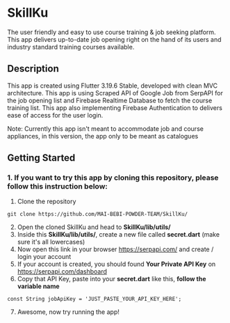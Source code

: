 # SkillKu

The user friendly and easy to use course training & job seeking platform. This app delivers up-to-date job opening right on the hand of its users and industry standard training courses available.

## Description

This app is created using Flutter 3.19.6 Stable, developed with clean MVC architecture. This app is using Scraped API of Google Job from SerpAPI for the job opening list and Firebase Realtime Database to fetch the course training list. This app also implementing Firebase Authentication to delivers ease of access for the user login.

Note: Currently this app isn't meant to accommodate job and course appliances, in this version, the app only to be meant as catalogues

## Getting Started

### 1. If you want to try this app by cloning this repository, please follow this instruction below:
1. Clone the repository
```
git clone https://github.com/MAI-BEBI-POWDER-TEAM/SkillKu/
```
2. Open the cloned SkillKu and head to **SkillKu/lib/utils/**
3. Inside this **SkillKu/lib/utils/**, create a new file called **secret.dart** (make sure it's all lowercases)
4. Now open this link in your browser https://serpapi.com/ and create / login your account
5. If your account is created, you should found **Your Private API Key** on https://serpapi.com/dashboard
6. Copy that API Key, paste into your **secret.dart** like this, **follow the variable name** 
```
const String jobApiKey = 'JUST_PASTE_YOUR_API_KEY_HERE';
```
7. Awesome, now try running the app!

